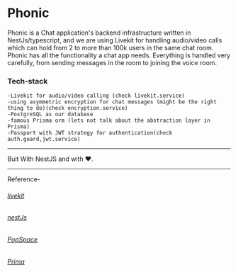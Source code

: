 # Phonic
Phonic is a Chat application's backend infrastructure written in NestJs/typescript, and we are using Livekit for handling audio/video calls which can hold from 2 to more than 100k users in the same chat room. Phonic has all the functionality a chat app needs. Everything is handled very carefully, from sending messages in the room to joining the voice room.

### Tech-stack
```
-Livekit for audio/video calling (check livekit.service)
-using asymmetric encryption for chat messages (might be the right thing to do)(check encryption.service)
-PostgreSQL as our database
-famous Prisma orm (lets not talk about the abstraction layer in Prisma)
-Passport with JWT strategy for authentication(check auth.guard,jwt.service)
```

----
Buit With NestJS and with ❤️.

---
Reference-
###### [livekit](https://docs.livekit.io/references/server-sdks/)
###### [nestJs](https://nestjs.com/)
###### [PopSpace](https://github.com/with-labs/popspace)
###### [Prima](https://www.prisma.io/)
